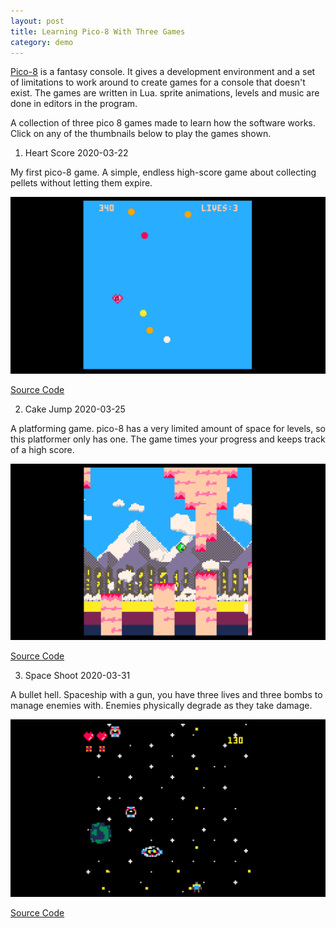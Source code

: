 ```yaml
---
layout: post
title: Learning Pico-8 With Three Games
category: demo
---
```


[Pico-8](https://www.lexaloffle.com/pico-8.php) is a fantasy console. It gives a development environment and a set of limitations to work around to create games for a console that doesn't exist. The games are written in Lua. sprite animations, levels and music are done in editors in the program.

A collection of three pico 8 games made to learn how the software works. Click on any of the thumbnails below to play the games shown.

<!-- more -->

1. Heart Score 2020-03-22

My first pico-8 game. A simple, endless high-score game about collecting pellets without letting them expire.

<a href="/assets/browser_games/pico-8-heart-score/heartscore.html">
<img src="/assets/img/posts/thumbnails/heart-score.png">
</a>

[Source Code](https://github.com/NoamZeise/assorted-pico8-projects/blob/master/heartscore.p8)

2. Cake Jump 2020-03-25

A platforming game. pico-8 has a very limited amount of space for levels, so this platformer only has one. The game times your progress and keeps track of a high score.

<a href="/assets/browser_games/pico-8-cake-jump/cake_jump.html">
<img src="/assets/img/posts/thumbnails/cake-jump.png">
</a>

[Source Code](https://github.com/NoamZeise/assorted-pico8-projects/blob/master/cakejump.p8)

3. Space Shoot 2020-03-31

A bullet hell. Spaceship with a gun, you have three lives and three bombs to manage enemies with. Enemies physically degrade as they take damage.

<a href="/assets/browser_games/pico-8-space-shoot/space_shoot.html">
<img src="/assets/img/posts/thumbnails/space-shoot.png">
</a>

[Source Code](https://github.com/NoamZeise/assorted-pico8-projects/blob/master/shooter.p8)
